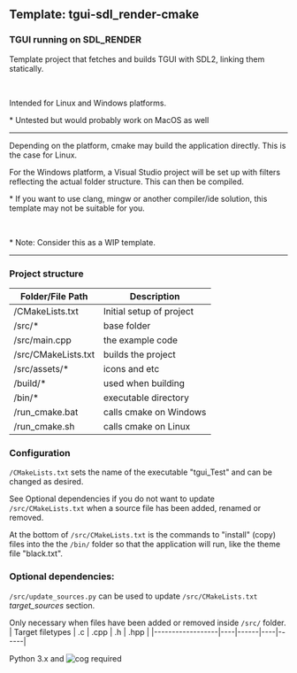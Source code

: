## Template: tgui-sdl_render-cmake
### TGUI running on SDL_RENDER
<p>Template project that fetches and builds TGUI with SDL2, linking them statically.</p>
<br>
<p>Intended for Linux and Windows platforms.</p>
<p>* Untested but would probably work on MacOS as well</p>
<hr>
<p>Depending on the platform, cmake may build the application directly. This is the case for Linux.</p>
<p>For the Windows platform, a Visual Studio project will be set up with filters reflecting the actual folder structure. This can then be compiled.</p>
<p>* If you want to use clang, mingw or another compiler/ide solution, this template may not be suitable for you.</p>
<br><p>* Note: Consider this as a WIP template.</p>
<hr>

### Project structure
| Folder/File Path | Description           |
|-----------------|-----------------------|
| /CMakeLists.txt | Initial setup of project |
| /src/*           | base folder           |
| /src/main.cpp   | the example code      |
| /src/CMakeLists.txt | builds the project |
| /src/assets/*    | icons and etc         |
| /build/*         | used when building    |
| /bin/*           | executable directory  |
| /run_cmake.bat     | calls cmake on Windows |
| /run_cmake.sh     | calls cmake on Linux |

### Configuration
```/CMakeLists.txt``` sets the name of the executable "tgui_Test" and can be changed as desired. 

See Optional dependencies if you do not want to update ```/src/CMakeLists.txt``` when a source file has been added, renamed or removed.

At the bottom of ```/src/CMakeLists.txt``` is the commands to "install" (copy) files into the the ```/bin/``` folder so that the application will run, like the theme file "black.txt".

### Optional dependencies:
```/src/update_sources.py``` can be used to update ```/src/CMakeLists.txt``` *target_sources* section.

Only necessary when files have been added or removed inside ```/src/``` folder.
| Target filetypes | .c | .cpp | .h | .hpp |
|------------------|----|------|----|------|

Python 3.x and ![cog](https://github.com/nedbat/cog) required
